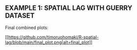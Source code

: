 ## EXAMPLE 1: SPATIAL LAG WITH GUERRY DATASET

Final combined plots:

[[https://github.com/timoruohomaki/R-spatial-lag/blob/main/final_plot.png|alt=final_plot]]


